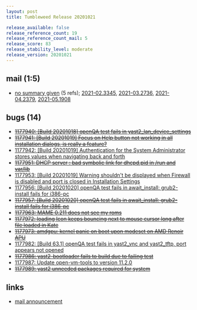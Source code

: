 ```yaml
---
layout: post
title: Tumbleweed Release 20201021

release_available: false
release_reference_count: 19
release_reference_count_mail: 5
release_score: 83
release_stability_level: moderate
release_version: 20201021
---
```


## mail (1:5)

- [no summary given](https://github.com/boombatower/tumbleweed-review/issues/10) (5 refs); [2021-02.3345](https://github.com/boombatower/tumbleweed-review/issues/10), [2021-03.2736](https://github.com/boombatower/tumbleweed-review/issues/10), [2021-04.2379](https://github.com/boombatower/tumbleweed-review/issues/10), [2021-05.1908](https://github.com/boombatower/tumbleweed-review/issues/10)

## bugs (14)

<!--more-->

- ~~[1177940: \[Build 20201018\] openQA test fails in yast2_lan_device_settings](https://bugzilla.opensuse.org/show_bug.cgi?id=1177940)~~
- ~~[1177941: \[Build 20201019\] Focus on Help button not working in all installation dialogs, is really a feature?](https://bugzilla.opensuse.org/show_bug.cgi?id=1177941)~~
- [1177942: \[Build 20201019\] Authentication for the System Administrator stores values when navigating back and forth](https://bugzilla.opensuse.org/show_bug.cgi?id=1177942)
- ~~[1177951: DHCP server : bad symbolic link for dhcpd.pid in /run and var/lib](https://bugzilla.opensuse.org/show_bug.cgi?id=1177951)~~
- [1177953: \[Build 20201019\] Warning shouldn't be displayed when Firewall is disabled and port is closed in Installation Settings](https://bugzilla.opensuse.org/show_bug.cgi?id=1177953)
- [1177956: \[Build 20201020\] openQA test fails in await_install: grub2-install fails for i386-pc](https://bugzilla.opensuse.org/show_bug.cgi?id=1177956)
- ~~[1177957: \[Build 20201020\] openQA test fails in await_install: grub2-install fails for i386-pc](https://bugzilla.opensuse.org/show_bug.cgi?id=1177957)~~
- ~~[1177963: MAME 0.211  does not see my roms](https://bugzilla.opensuse.org/show_bug.cgi?id=1177963)~~
- ~~[1177972: loading Icon keeps bouncing next to mouse cursor long after file loaded in Kate](https://bugzilla.opensuse.org/show_bug.cgi?id=1177972)~~
- ~~[1177973: amdgpu: kernel panic on boot upon modeset on AMD Renoir APU](https://bugzilla.opensuse.org/show_bug.cgi?id=1177973)~~
- [1177982: \[Build 63.1\] openQA test fails in yast2_vnc and yast2_tftp, port appears not opened](https://bugzilla.opensuse.org/show_bug.cgi?id=1177982)
- ~~[1177986: yast2-bootloader fails to build due to failing test](https://bugzilla.opensuse.org/show_bug.cgi?id=1177986)~~
- [1177987: Update open-vm-tools to version 11.2.0](https://bugzilla.opensuse.org/show_bug.cgi?id=1177987)
- ~~[1177989: yast2 unneeded packages required for system](https://bugzilla.opensuse.org/show_bug.cgi?id=1177989)~~



## links

- [mail announcement](https://github.com/boombatower/tumbleweed-review/issues/10)
